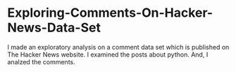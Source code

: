 # Exploring-Comments-On-Hacker-News-Data-Set

I made an exploratory analysis on a comment data set which is published on The Hacker News website. I examined the posts about python. And, I analzed the comments.
